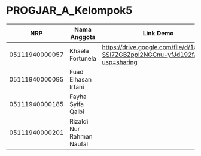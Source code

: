 # PROGJAR_A_Kelompok5

NRP | Nama Anggota | Link Demo
------------- | ------------- | -------------
05111940000057  | Khaela Fortunela | https://drive.google.com/file/d/1aALOj-SSl7ZGBZppl2NGCnu-yfJd192f/view?usp=sharing
05111940000095  | Fuad Elhasan Irfani | 
05111940000185  | Fayha Syifa Qalbi | 
05111940000201  | Rizaldi Nur Rahman Naufal |
